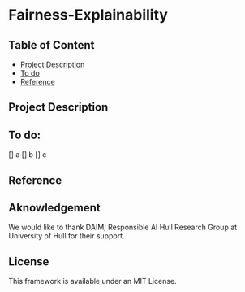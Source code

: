 # Fairness-Explainability

## Table of Content
* [Project Description](#PD)
* [To do](#DO)
* [Reference](#RF)

<a id = "PD"></a>
## Project Description



<a id = "DO"></a>
## To do:
[] a
[] b
[] c

<a id = "RF"></a>
## Reference


## Aknowledgement
We would like to thank DAIM, Responsible AI Hull Research Group at University of Hull for their support.
## License
This framework is available under an MIT License.
